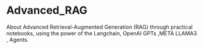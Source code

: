 # Advanced_RAG
About Advanced Retrieval-Augmented Generation (RAG) through practical notebooks, using the power of the Langchain, OpenAI GPTs ,META LLAMA3 , Agents.
